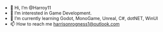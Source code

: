 - 👋 Hi, I’m @Harroy11
- 👀 I’m interested in Game Development.
- 🌱 I’m currently learning Godot, MonoGame, Unreal, C#, dotNET, WinUI
- 📫 How to reach me harrisonrogness1@outlook.com
